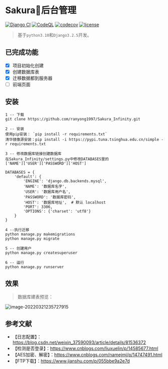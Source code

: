 # Sakura🌸后台管理
[![Django CI](https://github.com/liangliangyy/DjangoBlog/actions/workflows/django.yml/badge.svg)](https://github.com/liangliangyy/DjangoBlog/actions/workflows/django.yml) [![CodeQL](https://github.com/liangliangyy/DjangoBlog/actions/workflows/codeql-analysis.yml/badge.svg)](https://github.com/liangliangyy/DjangoBlog/actions/workflows/codeql-analysis.yml) [![codecov](https://codecov.io/gh/liangliangyy/DjangoBlog/branch/master/graph/badge.svg)](https://codecov.io/gh/liangliangyy/DjangoBlog)  [![license](https://img.shields.io/github/license/liangliangyy/djangoblog.svg)]()  

>基于`python3.10`和`Django3.2.5`开发。

## 已完成功能
- [x] 项目初始化创建
- [x] 创建数据库表
- [x] 迁移数据都到服务器
- [ ] 前端页面

## 安装
```git
1 -- 下载
git clone https://github.com/ranyong1997/Sakura_Infinity.git

2 -- 安装
使用pip安装： `pip install -r requirements.txt`
清华镜像源安装：pip install -i https://pypi.tuna.tsinghua.edu.cn/simple -r requirements.txt

3 -- 修改数据库链接创建数据库
在Sakura_Infinity/settings.py中修改DATABASES里的
['NAME']['USER']['PASSWORD']['HOST']

DATABASES = {
    'default': {
        'ENGINE': 'django.db.backends.mysql',
        'NAME': '数据库名字',
        'USER': '数据库用户名',
        'PASSWORD': '数据库密码',
        'HOST': '数据库地址',  # 默认 localhost
        'PORT': 3306,
        'OPTIONS': {'charset': 'utf8'}
    }
}

4 --执行迁移
python manage.py makemigrations
python manage.py migrate

5 -- 创建用户
python manage.py createsuperuser

6 -- 运行
python manage.py runserver
```
## 效果 
> 数据库建表预览：

![image-20220321235727915](https://gitee.com/ran_yong/mark-down-table-upload/raw/master/img/image-20220321235727915.png)


## 参考文献
- 【日志配置】：https://blog.csdn.net/weixin_37590093/article/details/81536372
- 【检测是否登录】：https://www.cnblogs.com/liuxuelin/p/14585677.html
- 【AES加密、解密】：https://www.cnblogs.com/namejmj/p/14747491.html
- 【FTP下载】：https://www.jianshu.com/p/055bbe9a2e7d